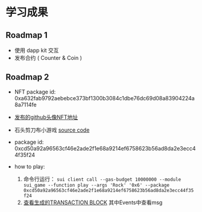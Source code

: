 # 学习成果

## Roadmap 1
- 使用 dapp kit 交互
- 发布合约 ( Counter & Coin )

## Roadmap 2
- NFT package id: 0xa632fab9792aebebce373bf1300b3084c1dbe76dc69d08a83904224a8a7114fe
- [发布的github头像NFT地址](https://suiexplorer.com/object/0x42c919cec9bc3b95b4b89091012c1b9c2988c39b372955498f989891a371ef7b?deviceId=88523557-43fa-4863-b240-cc1b676574e3&network=testnet)

- 石头剪刀布小游戏 [source code](https://github.com/futuwxq/sui_game)
- package id: 0xcd50a92a96563cf46e2ade2f1e68a9214ef6758623b56ad8da2e3ecc44f35f24
- how to play: 
    1. 命令行运行： `sui client call --gas-budget 10000000 --module sui_game --function play --args 'Rock' '0x6' --package 0xcd50a92a96563cf46e2ade2f1e68a9214ef6758623b56ad8da2e3ecc44f35f24`
    2. [查看生成的TRANSACTION BLOCK](https://suiexplorer.com/txblock/GXZUGsRA2xR4mYjqB8oZiW7DkwhNe7ePQo16d8FCN3Sr?network=testnet)
    其中Events中查看msg
